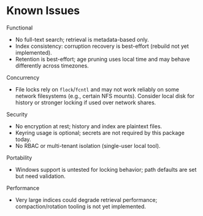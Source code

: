 # Known Issues

Functional

- No full-text search; retrieval is metadata-based only.
- Index consistency: corruption recovery is best-effort (rebuild not yet implemented).
- Retention is best-effort; age pruning uses local time and may behave differently across timezones.

Concurrency

- File locks rely on `flock`/`fcntl` and may not work reliably on some network filesystems (e.g., certain NFS mounts). Consider local disk for history or stronger locking if used over network shares.

Security

- No encryption at rest; history and index are plaintext files.
- Keyring usage is optional; secrets are not required by this package today.
- No RBAC or multi-tenant isolation (single-user local tool).

Portability

- Windows support is untested for locking behavior; path defaults are set but need validation.

Performance

- Very large indices could degrade retrieval performance; compaction/rotation tooling is not yet implemented.
